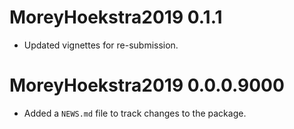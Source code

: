 # MoreyHoekstra2019 0.1.1

* Updated vignettes for re-submission.

# MoreyHoekstra2019 0.0.0.9000

* Added a `NEWS.md` file to track changes to the package.
